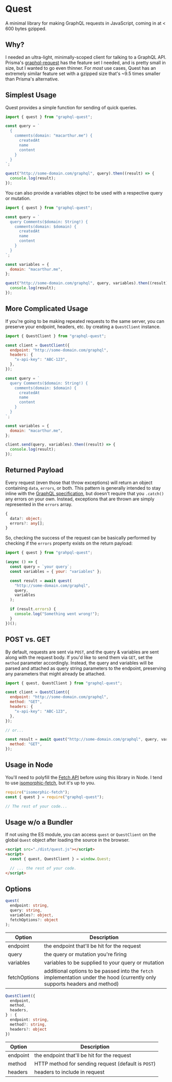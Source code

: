 # Quest

A minimal library for making GraphQL requests in JavaScript, coming in at < 600 bytes gzipped.

## Why?

I needed an ultra-light, minimally-scoped client for talking to a GraphQL API. Prisma's [graphql-request](https://github.com/prisma-labs/graphql-request) has the feature set I needed, and is pretty small in size, but I wanted to go even thinner. For _most_ use cases, Quest has an extremely similar feature set with a gzipped size that's ~9.5 times smaller than Prisma's alternative.

## Simplest Usage

Quest provides a simple function for sending of quick queries.

```js
import { quest } from "graphql-quest";

const query = `
  {
    comments(domain: "macarthur.me") {
      createdAt
      name
      content
    }
  }
`;

quest("http://some-domain.com/graphql", query).then((result) => {
  console.log(result);
});
```

You can also provide a variables object to be used with a respective query or mutation.

```js
import { quest } from "graphql-quest";

const query = `
  query Comments($domain: String!) {
    comments(domain: $domain) {
      createdAt
      name
      content
    }
  }
`;

const variables = {
  domain: "macarthur.me",
};

quest("http://some-domain.com/graphql", query, variables).then((result) => {
  console.log(result);
});
```

## More Complicated Usage

If you're going to be making repeated requests to the same server, you can preserve your endpoint, headers, etc. by creating a `QuestClient` instance.

```js
import { QuestClient } from "graphql-quest";

const client = QuestClient({
  endpoint: "http://some-domain.com/graphql",
  headers: {
    "x-api-key": "ABC-123",
  },
});

const query = `
  query Comments($domain: String!) {
    comments(domain: $domain) {
      createdAt
      name
      content
    }
  }
`;

const variables = {
  domain: "macarthur.me",
};

client.send(query, variables).then((result) => {
  console.log(result);
});
```

## Returned Payload

Every request (even those that throw exceptions) will return an object containing `data`, `errors`, or both. This pattern is generally intended to stay inline with the [GraphQL specification](https://graphql.org/learn/serving-over-http/#response), but doesn't require that you `.catch()` any errors on your own. Instead, exceptions that are thrown are simply represented in the `errors` array.

```ts
{
  data?: object;
  errors?: any[];
}
```

So, checking the success of the request can be basically performed by checking if the `errors` property exists on the return payload:

```js
import { quest } from "grahpql-quest";

(async () => {
  const query = `your query`;
  const variables = { your: "variables" };

  const result = await quest(
    "http://some-domain.com/graphql",
    query,
    variables
  );

  if (result.errors) {
    console.log("Something went wrong!");
  }
})();
```

## POST vs. GET

By default, requests are sent via `POST`, and the query & variables are sent along with the request body. If you'd like to send them via `GET`, set the `method` parameter accordingly. Instead, the query and variables will be parsed and attached as query string parameters to the endpoint, preserving any parameters that might already be attached.

```js
import { quest, QuestClient } from "graphql-quest";

const client = QuestClient({
  endpoint: "http://some-domain.com/graphql",
  method: "GET",
  headers: {
    "x-api-key": "ABC-123",
  },
});

// or...

const result = await quest("http://some-domain.com/graphql", query, variables, {
  method: "GET",
});
```

## Usage in Node

You'll need to polyfill the [Fetch API](https://developer.mozilla.org/en-US/docs/Web/API/Fetch_API) before using this library in Node. I tend to use [isomorphic-fetch](https://www.npmjs.com/package/isomorphic-fetch), but it's up to you.

```js
require("isomorphic-fetch");
const { quest } = require("graphql-quest");

// The rest of your code...
```

## Usage w/o a Bundler

If not using the ES module, you can access `quest` or `QuestClient` on the global `Quest` object after loading the source in the browser.

```html
<script src="./dist/quest.js"></script>
<script>
  const { quest, QuestClient } = window.Quest;

  // ... the rest of your code.
</script>
```

## Options

```ts
quest(
  endpoint: string,
  query: string,
  variables?: object,
  fetchOptions?: object
);
```

| Option       | Description                                                                                                                 |
| ------------ | --------------------------------------------------------------------------------------------------------------------------- |
| endpoint     | the endpoint that'll be hit for the request                                                                                 |
| query        | the query or mutation you're firing                                                                                         |
| variables    | variables to be supplied to your query or mutation                                                                          |
| fetchOptions | additional options to be passed into the `fetch` implementation under the hood (currently only supports headers and method) |

```ts
QuestClient({
  endpoint,
  method,
  headers,
} : {
  endpoint: string,
  method?: string,
  headers?: object
})
```

| Option   | Description                                         |
| -------- | --------------------------------------------------- |
| endpoint | the endpoint that'll be hit for the request         |
| method   | HTTP method for sending request (default is `POST`) |
| headers  | headers to include in request                       |
